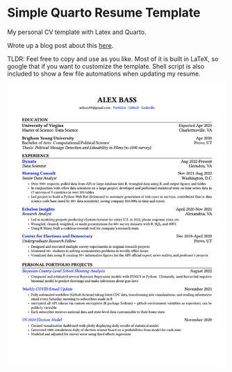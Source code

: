 # Simple Quarto Resume Template
My personal CV template with Latex and Quarto.  

Wrote up a blog post about this [here](https://alexbass.me/post/resume-template-with-latex-and-quarto/). 

TLDR: Feel free to copy and use as you like. Most of it is built in LaTeX, so google that if you want to customize the template. Shell script is also included to show a few file automations when updating my resume.

![Img](resume_example.png)

